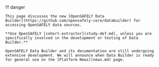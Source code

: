 !!! danger

    This page discusses the new [OpenSAFELY Data
    Builder](https://github.com/opensafely-core/databuilder) for
    accessing OpenSAFELY data sources.
    
    **Use OpenSAFELY [cohort-extractor](study-def.md), unless you are
    specifically involved in the development or testing of Data
    Builder.**

    OpenSAFELY Data Builder and its documentation are still undergoing
    extensive development. We will announce when Data Builder is ready
    for general use on the [Platform News](news.md) page.
